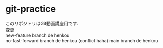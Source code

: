 # git-practice
このリポジトリはGit動画講座用です．  
変更  
new-feature branch de henkou  
no-fast-forward branch de henkou  (conflict haha)
main branch de henkou  
